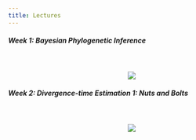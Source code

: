 ```yaml
---
title: Lectures
---
```


##### Week 1: Bayesian Phylogenetic Inference

&nbsp;
<p align="center">
	<a href="https://youtu.be/JKPdaJ-EQcA">
		<img src="https://img.youtube.com/vi/JKPdaJ-EQcA/0.jpg">
	</a>
</p>

##### Week 2: Divergence-time Estimation 1: Nuts and Bolts

&nbsp;
<p align="center">
	<a href="https://youtu.be/MxWwcyfHVX4">
		<img src="https://img.youtube.com/vi/MxWwcyfHVX4/0.jpg">
	</a>
</p>
